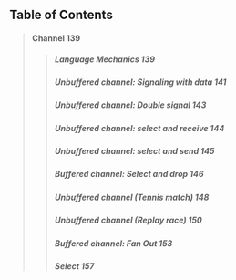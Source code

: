 ## Table of Contents

> #### Channel 139
>
> > ##### Language Mechanics 139
> >
> > ##### Unbuffered channel: Signaling with data 141
> >
> > ##### Unbuffered channel: Double signal 143
> >
> > ##### Unbuffered channel: select and receive 144
> >
> > ##### Unbuffered channel: select and send 145
> >
> > ##### Buffered channel: Select and drop 146
> >
> > ##### Unbuffered channel (Tennis match) 148
> >
> > ##### Unbuffered channel (Replay race) 150
> >
> > ##### Buffered channel: Fan Out 153
> >
> > ##### Select 157
